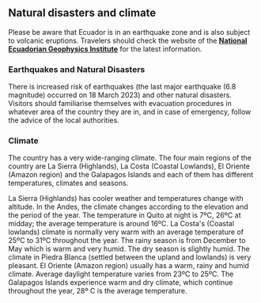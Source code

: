 ## Natural disasters and climate

Please be aware that Ecuador is in an earthquake zone and is also subject to volcanic eruptions. Travelers should check the website of the [**National Ecuadorian Geophysics Institute**](http://www.igepn.edu.ec/) for the latest information.

### **Earthquakes and Natural Disasters**

There is increased risk of earthquakes (the last major earthquake (6.8 magnitude) occurred on 18 March 2023) and other natural disasters. Visitors should familiarise themselves with evacuation procedures in whatever area of the country they are in, and in case of emergency, follow the advice of the local authorities.

### **Climate**

The country has a very wide-ranging climate. The four main regions of the country are La Sierra (Highlands), La Costa (Coastal Lowlands), El Oriente (Amazon region) and the Galapagos Islands and each of them has different temperatures, climates and seasons.

La Sierra (Highlands) has cooler weather and temperatures change with altitude. In the Andes, the climate changes according to the elevation and the period of the year. The temperature in Quito at night is 7ºC, 26ºC at midday; the average temperature is around 16ºC. La Costa's (Coastal lowlands) climate is normally very warm with an average temperature of 25ºC to 31ºC throughout the year. The rainy season is from December to May which is warm and very humid. The dry season is slightly humid. The climate in Piedra Blanca (settled between the upland and lowlands) is very pleasant. El Oriente (Amazon region) usually has a warm, rainy and humid climate. Average daylight temperature varies from 23ºC to 25ºC. The Galapagos Islands experience warm and dry climate, which continue throughout the year, 28º C is the average temperature.